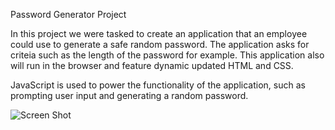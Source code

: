 Password Generator Project

In this project we were tasked to create an application that an employee could use to generate a safe random password. The application asks for criteia such as the length of the password for example. This application also will run in the browser and feature dynamic updated HTML and CSS.

JavaScript is used to power the functionality of the application, such as prompting user input and generating a random password.

![Screen Shot](https://user-images.githubusercontent.com/70075378/95690284-bfdf0080-0bd3-11eb-9a2a-abc62b6a810f.png)
